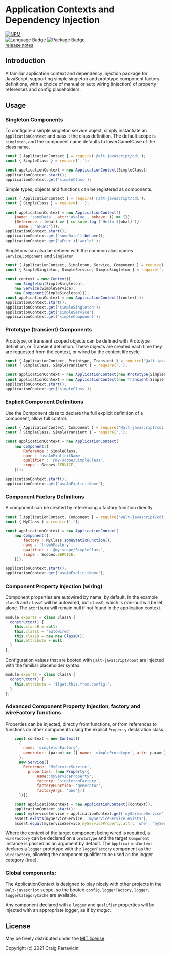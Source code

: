Application Contexts and Dependency Injection
=============================================================

[![NPM](https://nodei.co/npm/@alt-javascript/cdi.svg?downloads=true&downloadRank=true)](https://nodei.co/npm/@alt-javascript/cdi/)
<br/>
![Language Badge](https://img.shields.io/github/languages/top/alt-javascript/cdi)
![Package Badge](https://img.shields.io/npm/v/@alt-javascript/cdi) <br/>
[release notes](https://github.com/alt-javascript/cdi/blob/main/History.md)

<a name="intro">Introduction</a>
--------------------------------

A familiar application context and dependency injection package for JavaScript, supporting simple
singleton and prototype component factory definitions, with a choice of manual or auto
wiring (injection) of property references and config placeholders.

<a name="usage">Usage</a>
--------------------------------

### Singleton Components

To configure a simple singleton service object, simply instantiate an `ApplicationContext` and pass it
the class definition. The default scope is `singleton`, and the component name defaults to lowerCamelCase
of the class name.

```javascript
const { ApplicationContext } = require('@alt-javascript/cdi');
const { SimpleClass } = require('.');

const applicationContext = new ApplicationContext(SimpleClass);
applicationContext.start();
applicationContext.get('simpleClass');
```
Simple types, objects and functions can be registered as components.

```javascript
const { ApplicationContext } = require('@alt-javascript/cdi');
const { SimpleClass } = require('.');

const applicationContext = new ApplicationContext([
    {name: 'someData', attr:'aValue', behave: () => {}},
    {Reference : (what) => { console.log (`Hello ${what}`)},
      name : 'aFunc'}]);
applicationContext.start();
applicationContext.get('someData').behave();
applicationContext.get('aFunc')('world!');
```

Singletons can also be defined with the common alias names `Service`,`Component` and `Singleton`

```javascript
const { ApplicationContext, Singleton, Service, Component } = require('@alt-javascript/cdi');
const { SimpleSingleton, SimpleService, SimpleSingleton } = require('.');

const context = new Context([
    new Singleton(SimpleSingleton), 
    new Service(SimpleService),
    new Component(SimpleSingleton)]);
const applicationContext = new ApplicationContext([context]);
applicationContext.start();
applicationContext.get('simpleSingleton');
applicationContext.get('simpleService');
applicationContext.get('simpleComponent');
```
### Prototype (transient) Components

Prototype, or transient scoped objects can be defined with Prototype definition, or Transient definition.  These
objects are created each time they are requested from the context, or wired by the context lifecycle.

```javascript
const { ApplicationContext, Prototype, Transient } = require('@alt-javascript/cdi');
const { SimpleClass, SimpleTransient } = require('.');

const applicationContext = new ApplicationContext(new Prototype(SimpleClass));
const applicationContext = new ApplicationContext(new Transient(SimpleTransient));
applicationContext.start();
applicationContext.get('simpleClass');
```

### Explicit Component Definitions

Use the Component class to declare the full explicit definition of a component, allow full control.

```javascript
const { ApplicationContext, Component } = require('@alt-javascript/cdi');
const { SimpleClass, SimpleTransient } = require('.');

const applicationContext = new ApplicationContext(
    new Component({
        Reference : SimpleClass,
        name : 'useAnExplicitName',
        qualifier : '@my-scope/SimpleClass',
        scope : Scopes.SERVICE,
    }));

applicationContext.start();
applicationContext.get('useAnExplicitName');
```

### Component Factory Definitions

A component can be created by referencing a factory function directly.

```javascript
const { ApplicationContext, Component } = require('@alt-javascript/cdi');
const { MyClass } = require('.');

const applicationContext = new ApplicationContext(
    new Component({
        factory : MyClass.someStaticFunction(),
        name : 'fromAFactory',
        qualifier : '@my-scope/SimpleClass',
        scope : Scopes.SERVICE,
    }));

applicationContext.start();
applicationContext.get('useAnExplicitName');
```
### Component Property Injection (wiring)

Component properties are autowired by name, by default.  In the example `classB` and `classC`  will be autowired,
but `classD`, which is non-null will be let alone.  The `attribute` will remain null if not found in the application
context.

```javascript
module.exports = class ClassA {
  constructor() {
    this.classB = null;
    this.classC = 'autowired';
    this.classD = new new ClassD();
    this.attribute = null;
  }
};
```

Configuration values that are booted with `@alt-javascript/boot` are injected with the familiar placeholder syntax.

```javascript
module.exports = class ClassA {
  constructor() {
    this.attribute = '${get.this.from.config}';
  }
};
```

### Advanced Component Property Injection, factory and wireFactory functions

Properties can be injected, directly from functions, or from references to functions on other components using
the explicit `Property` declaration class.

```javascript
    const context = new Context([
      {
        name: 'singletonFactory',
        generator: (param) => ({ name: 'simplePrototype', attr: param }),
      },
      new Service({
        Reference: 'MyServiceService',
          properties: [new Property({
              name:'myServiceProperty',
              factory: 'singletonFactory',
              factoryFunction: 'generator',
              factoryArgs: 'one'})]
      })]);

    const applicationContext = new ApplicationContext([context]);
    applicationContext.start();
    const myServiceService = applicationContext.get('myServiceService');
    assert.exists(myServiceService, 'myServiceService exists');
    assert.equal(myServiceService.myServiceProperty.attr, 'one', 'myServiceService.myServiceProperty.attr == one');
```

Where the context of the target component being wired is required, a `wireFactory` can be declared on a `prototype`
and the target `Component` instance is passed as an argument by default.  The `ApplicationContext` declares a 
`logger` prototype with the `loggerFactory` component as the `wireFactory`, allowing the component qualifier to be
used as the logger category (true).

### Global components: 

The ApplicationContext is designed to  play nicely with other projects in the `@alt-javascript` scope, so the
booted `config`, `loggerFactory`, `logger`, `loggerCategoryCache` are available.  

Any component declared with a `logger` and `qualifier` properties will be injected with an appropriate logger,
as if by _magic_.

<a name="license">License</a>
-----------------------------

May be freely distributed under the [MIT license](https://raw.githubusercontent.com/craigparra/alt-logger/master/LICENSE).

Copyright (c) 2021 Craig Parravicini    